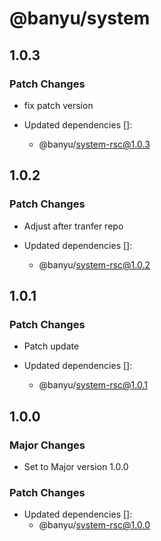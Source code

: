 # @banyu/system

## 1.0.3

### Patch Changes

- fix patch version

- Updated dependencies []:
  - @banyu/system-rsc@1.0.3

## 1.0.2

### Patch Changes

- Adjust after tranfer repo

- Updated dependencies []:
  - @banyu/system-rsc@1.0.2

## 1.0.1

### Patch Changes

- Patch update

- Updated dependencies []:
  - @banyu/system-rsc@1.0.1

## 1.0.0

### Major Changes

- Set to Major version 1.0.0

### Patch Changes

- Updated dependencies []:
  - @banyu/system-rsc@1.0.0
